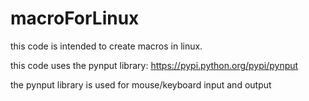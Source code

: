 # macroForLinux

this code is intended to create macros in linux.

this code uses the pynput library:
https://pypi.python.org/pypi/pynput


the pynput library is used for mouse/keyboard input and output

